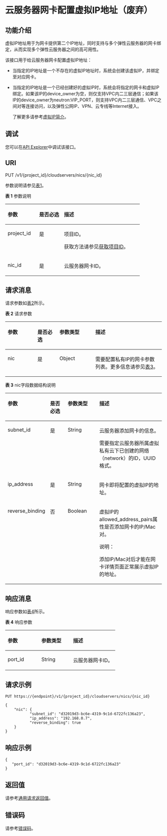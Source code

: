 # 云服务器网卡配置虚拟IP地址（废弃）<a name="ZH-CN_TOPIC_0000001222004168"></a>

## 功能介绍<a name="section10723444"></a>

虚拟IP地址用于为网卡提供第二个IP地址，同时支持与多个弹性云服务器的网卡绑定，从而实现多个弹性云服务器之间的高可用性。

该接口用于给云服务器网卡配置虚拟IP地址：

-   当指定的IP地址是一个不存在的虚拟IP地址时，系统会创建该虚拟IP，并绑定至对应网卡。
-   当指定的IP地址是一个已经创建好的虚拟IP时，系统会将指定的网卡和虚拟IP绑定。如果该IP的device\_owner为空，则仅支持VPC内二三层通信；如果该IP的device\_owner为neutron:VIP\_PORT，则支持VPC内二三层通信、VPC之间对等连接访问，以及弹性公网IP、VPN、云专线等Internet接入。

    了解更多请参考[虚拟IP简介](https://support.huaweicloud.com/usermanual-vpc/vpc_vip_0001.html)。

## 调试<a name="section926243314015"></a>

您可以在[API Explorer](https://apiexplorer.developer.huaweicloud.com/apiexplorer/doc?product=ECS&api=AssociateServerVirtualIp)中调试该接口。

## URI<a name="section29402138"></a>

PUT /v1/\{project\_id\}/cloudservers/nics/\{nic\_id\}

参数说明请参见[表1](#table55925239)。

**表 1**  参数说明

<a name="table55925239"></a>
<table><thead align="left"><tr id="row60011419"><th class="cellrowborder" valign="top" width="23.369999999999997%" id="mcps1.2.4.1.1"><p id="p29086798"><a name="p29086798"></a><a name="p29086798"></a>参数</p>
</th>
<th class="cellrowborder" valign="top" width="18.48%" id="mcps1.2.4.1.2"><p id="p7220417"><a name="p7220417"></a><a name="p7220417"></a>是否必选</p>
</th>
<th class="cellrowborder" valign="top" width="58.15%" id="mcps1.2.4.1.3"><p id="p47982876"><a name="p47982876"></a><a name="p47982876"></a>描述</p>
</th>
</tr>
</thead>
<tbody><tr id="row61407752"><td class="cellrowborder" valign="top" width="23.369999999999997%" headers="mcps1.2.4.1.1 "><p id="p7972012"><a name="p7972012"></a><a name="p7972012"></a>project_id</p>
</td>
<td class="cellrowborder" valign="top" width="18.48%" headers="mcps1.2.4.1.2 "><p id="p41753265"><a name="p41753265"></a><a name="p41753265"></a>是</p>
</td>
<td class="cellrowborder" valign="top" width="58.15%" headers="mcps1.2.4.1.3 "><p id="p37593705"><a name="p37593705"></a><a name="p37593705"></a>项目ID。</p>
<p id="p1180512217438"><a name="p1180512217438"></a><a name="p1180512217438"></a>获取方法请参见<a href="获取项目ID.md">获取项目ID</a>。</p>
</td>
</tr>
<tr id="row37815352"><td class="cellrowborder" valign="top" width="23.369999999999997%" headers="mcps1.2.4.1.1 "><p id="p43144677"><a name="p43144677"></a><a name="p43144677"></a>nic_id</p>
</td>
<td class="cellrowborder" valign="top" width="18.48%" headers="mcps1.2.4.1.2 "><p id="p5057967"><a name="p5057967"></a><a name="p5057967"></a>是</p>
</td>
<td class="cellrowborder" valign="top" width="58.15%" headers="mcps1.2.4.1.3 "><p id="p7042173"><a name="p7042173"></a><a name="p7042173"></a>云服务器网卡ID。</p>
</td>
</tr>
</tbody>
</table>

## 请求消息<a name="section63292653"></a>

请求参数如[表2](#table21989419)所示。

**表 2**  请求参数

<a name="table21989419"></a>
<table><thead align="left"><tr id="row20106686"><th class="cellrowborder" valign="top" width="18.990000000000002%" id="mcps1.2.5.1.1"><p id="p19325759"><a name="p19325759"></a><a name="p19325759"></a>参数</p>
</th>
<th class="cellrowborder" valign="top" width="14.099999999999998%" id="mcps1.2.5.1.2"><p id="p21882681"><a name="p21882681"></a><a name="p21882681"></a>是否必选</p>
</th>
<th class="cellrowborder" valign="top" width="22.93%" id="mcps1.2.5.1.3"><p id="p27666764"><a name="p27666764"></a><a name="p27666764"></a>参数类型</p>
</th>
<th class="cellrowborder" valign="top" width="43.980000000000004%" id="mcps1.2.5.1.4"><p id="p26415391"><a name="p26415391"></a><a name="p26415391"></a>描述</p>
</th>
</tr>
</thead>
<tbody><tr id="row52301286"><td class="cellrowborder" valign="top" width="18.990000000000002%" headers="mcps1.2.5.1.1 "><p id="p8545767"><a name="p8545767"></a><a name="p8545767"></a>nic</p>
</td>
<td class="cellrowborder" valign="top" width="14.099999999999998%" headers="mcps1.2.5.1.2 "><p id="p21118492"><a name="p21118492"></a><a name="p21118492"></a>是</p>
</td>
<td class="cellrowborder" valign="top" width="22.93%" headers="mcps1.2.5.1.3 "><p id="p32876269"><a name="p32876269"></a><a name="p32876269"></a>Object</p>
</td>
<td class="cellrowborder" valign="top" width="43.980000000000004%" headers="mcps1.2.5.1.4 "><p id="p8936292"><a name="p8936292"></a><a name="p8936292"></a>需要配置私有IP的网卡参数列表。更多信息请参见<a href="#table44975500">表3</a>。</p>
</td>
</tr>
</tbody>
</table>

**表 3**  nic字段数据结构说明

<a name="table44975500"></a>
<table><thead align="left"><tr id="row35373287"><th class="cellrowborder" valign="top" width="18.990000000000002%" id="mcps1.2.5.1.1"><p id="p283113717517"><a name="p283113717517"></a><a name="p283113717517"></a>参数</p>
</th>
<th class="cellrowborder" valign="top" width="14.099999999999998%" id="mcps1.2.5.1.2"><p id="p1836373514"><a name="p1836373514"></a><a name="p1836373514"></a>是否必选</p>
</th>
<th class="cellrowborder" valign="top" width="22.93%" id="mcps1.2.5.1.3"><p id="p88317376516"><a name="p88317376516"></a><a name="p88317376516"></a>参数类型</p>
</th>
<th class="cellrowborder" valign="top" width="43.980000000000004%" id="mcps1.2.5.1.4"><p id="p1783537353"><a name="p1783537353"></a><a name="p1783537353"></a>描述</p>
</th>
</tr>
</thead>
<tbody><tr id="row19920592"><td class="cellrowborder" valign="top" width="18.990000000000002%" headers="mcps1.2.5.1.1 "><p id="p4735204513"><a name="p4735204513"></a><a name="p4735204513"></a>subnet_id</p>
</td>
<td class="cellrowborder" valign="top" width="14.099999999999998%" headers="mcps1.2.5.1.2 "><p id="p20009535204513"><a name="p20009535204513"></a><a name="p20009535204513"></a>是</p>
</td>
<td class="cellrowborder" valign="top" width="22.93%" headers="mcps1.2.5.1.3 "><p id="p50225666204513"><a name="p50225666204513"></a><a name="p50225666204513"></a>String</p>
</td>
<td class="cellrowborder" valign="top" width="43.980000000000004%" headers="mcps1.2.5.1.4 "><p id="p52170790174229"><a name="p52170790174229"></a><a name="p52170790174229"></a><span id="text165171945322"><a name="text165171945322"></a><a name="text165171945322"></a>云服务器</span>添加网卡的信息。</p>
<p id="p43287089174217"><a name="p43287089174217"></a><a name="p43287089174217"></a>需要指定<span id="text184851051321"><a name="text184851051321"></a><a name="text184851051321"></a>云服务器</span>所属虚拟私有云下已创建的网络（network）的ID，UUID格式。</p>
</td>
</tr>
<tr id="row65287294"><td class="cellrowborder" valign="top" width="18.990000000000002%" headers="mcps1.2.5.1.1 "><p id="p63725211204513"><a name="p63725211204513"></a><a name="p63725211204513"></a>ip_address</p>
</td>
<td class="cellrowborder" valign="top" width="14.099999999999998%" headers="mcps1.2.5.1.2 "><p id="p65363500204513"><a name="p65363500204513"></a><a name="p65363500204513"></a>是</p>
</td>
<td class="cellrowborder" valign="top" width="22.93%" headers="mcps1.2.5.1.3 "><p id="p7812801204513"><a name="p7812801204513"></a><a name="p7812801204513"></a>String</p>
</td>
<td class="cellrowborder" valign="top" width="43.980000000000004%" headers="mcps1.2.5.1.4 "><p id="p58632794204513"><a name="p58632794204513"></a><a name="p58632794204513"></a>网卡即将配置的虚拟IP的地址。</p>
</td>
</tr>
<tr id="row6769295"><td class="cellrowborder" valign="top" width="18.990000000000002%" headers="mcps1.2.5.1.1 "><p id="p64501959204513"><a name="p64501959204513"></a><a name="p64501959204513"></a>reverse_binding</p>
</td>
<td class="cellrowborder" valign="top" width="14.099999999999998%" headers="mcps1.2.5.1.2 "><p id="p58790058204513"><a name="p58790058204513"></a><a name="p58790058204513"></a>否</p>
</td>
<td class="cellrowborder" valign="top" width="22.93%" headers="mcps1.2.5.1.3 "><p id="p18090641204513"><a name="p18090641204513"></a><a name="p18090641204513"></a>Boolean</p>
</td>
<td class="cellrowborder" valign="top" width="43.980000000000004%" headers="mcps1.2.5.1.4 "><p id="p63072380204513"><a name="p63072380204513"></a><a name="p63072380204513"></a>虚拟IP的allowed_address_pairs属性是否添加网卡的IP/Mac对。</p>
<div class="note" id="note14705145015614"><a name="note14705145015614"></a><a name="note14705145015614"></a><span class="notetitle"> 说明： </span><div class="notebody"><p id="p470511501666"><a name="p470511501666"></a><a name="p470511501666"></a>添加IP/Mac对后才能在网卡详情页面正常展示虚拟IP的地址。</p>
</div></div>
</td>
</tr>
</tbody>
</table>

## 响应消息<a name="section32762966"></a>

响应参数如[表4](#table54154414204821)所示。

**表 4**  响应参数

<a name="table54154414204821"></a>
<table><thead align="left"><tr id="row60076110204821"><th class="cellrowborder" valign="top" width="30.64%" id="mcps1.2.4.1.1"><p id="p21494305"><a name="p21494305"></a><a name="p21494305"></a>参数</p>
</th>
<th class="cellrowborder" valign="top" width="28.76%" id="mcps1.2.4.1.2"><p id="p673716201611"><a name="p673716201611"></a><a name="p673716201611"></a>参数类型</p>
</th>
<th class="cellrowborder" valign="top" width="40.6%" id="mcps1.2.4.1.3"><p id="p28416672"><a name="p28416672"></a><a name="p28416672"></a>描述</p>
</th>
</tr>
</thead>
<tbody><tr id="row9009218204821"><td class="cellrowborder" valign="top" width="30.64%" headers="mcps1.2.4.1.1 "><p id="p15842885204821"><a name="p15842885204821"></a><a name="p15842885204821"></a>port_id</p>
</td>
<td class="cellrowborder" valign="top" width="28.76%" headers="mcps1.2.4.1.2 "><p id="p28653632204821"><a name="p28653632204821"></a><a name="p28653632204821"></a>String</p>
</td>
<td class="cellrowborder" valign="top" width="40.6%" headers="mcps1.2.4.1.3 "><p id="p64315455204821"><a name="p64315455204821"></a><a name="p64315455204821"></a>云服务器网卡ID。</p>
</td>
</tr>
</tbody>
</table>

## 请求示例<a name="section134013181077"></a>

```
PUT https://{endpoint}/v1/{project_id}/cloudservers/nics/{nic_id}
```

```
{
    "nic": { 
           "subnet_id": "d32019d3-bc6e-4319-9c1d-6722fc136a23",
           "ip_address": "192.168.0.7",
           "reverse_binding": true
    }
}
```

## 响应示例<a name="section83154521272"></a>

```
{
   "port_id": "d32019d3-bc6e-4319-9c1d-6722fc136a23"
}
```

## 返回值<a name="section26431238"></a>

请参考[通用请求返回值](通用请求返回值.md)。

## 错误码<a name="section85821649202813"></a>

请参考[错误码](错误码.md)。

